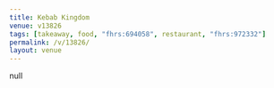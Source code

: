 ```yaml
---
title: Kebab Kingdom
venue: v13826
tags: [takeaway, food, "fhrs:694058", restaurant, "fhrs:972332"]
permalink: /v/13826/
layout: venue
---
```

null